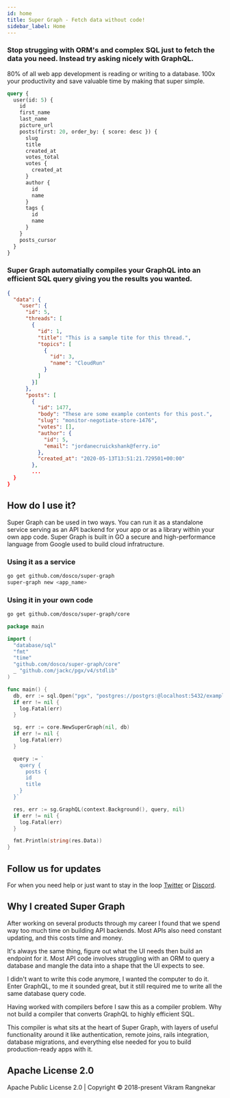 ```yaml
---
id: home
title: Super Graph - Fetch data without code!
sidebar_label: Home
---
```


### Stop strugging with ORM's and complex SQL just to fetch the data you need. Instead try asking nicely with GraphQL.

80% of all web app development is reading or writing to a database. 100x your productivity and save valuable time by making that super simple.

```graphql
query {
  user(id: 5) {
    id
    first_name
    last_name
    picture_url
    posts(first: 20, order_by: { score: desc }) {
      slug
      title
      created_at
      votes_total
      votes {
        created_at
      }
      author {
        id
        name
      }
      tags {
        id
        name
      }
    }
    posts_cursor
  }
}
```

### Super Graph automatially compiles your GraphQL into an efficient SQL query giving you the results you wanted.

```json
{
  "data": {
    "user": {
      "id": 5,
      "threads": [
        {
          "id": 1,
          "title": "This is a sample tite for this thread.",
          "topics": [
            {
              "id": 3,
              "name": "CloudRun"
            }
          ]
        }]
      },
      "posts": [
        {
          "id": 1477,
          "body": "These are some example contents for this post.",
          "slug": "monitor-negotiate-store-1476",
          "votes": [],
          "author": {
            "id": 5,
            "email": "jordanecruickshank@ferry.io"
          },
          "created_at": "2020-05-13T13:51:21.729501+00:00"
        },
        ...
  }
}
```

## How do I use it?

Super Graph can be used in two ways. You can run it as a standalone service serving as an API backend for your app or as a library within your own app code. Super Graph is built in GO a secure and high-performance language from Google used to build cloud infratructure.

### Using it as a service

```bash
go get github.com/dosco/super-graph
super-graph new <app_name>
```

### Using it in your own code

```bash
go get github.com/dosco/super-graph/core
```

```go
package main

import (
  "database/sql"
  "fmt"
  "time"
  "github.com/dosco/super-graph/core"
  _ "github.com/jackc/pgx/v4/stdlib"
)

func main() {
  db, err := sql.Open("pgx", "postgres://postgrs:@localhost:5432/example_db")
  if err != nil {
    log.Fatal(err)
  }

  sg, err := core.NewSuperGraph(nil, db)
  if err != nil {
    log.Fatal(err)
  }

  query := `
    query {
      posts {
      id
      title
    }
  }`

  res, err := sg.GraphQL(context.Background(), query, nil)
  if err != nil {
    log.Fatal(err)
  }

  fmt.Println(string(res.Data))
}
```

## Follow us for updates

For when you need help or just want to stay in the loop
[Twitter](https://twitter.com/dosco) or [Discord](https://discord.gg/6pSWCTZ).

## Why I created Super Graph

After working on several products through my career I found that we spend way too much time on building API backends. Most APIs also need constant updating, and this costs time and money.

It's always the same thing, figure out what the UI needs then build an endpoint for it. Most API code involves struggling with an ORM to query a database and mangle the data into a shape that the UI expects to see.

I didn't want to write this code anymore, I wanted the computer to do it. Enter GraphQL, to me it sounded great, but it still required me to write all the same database query code.

Having worked with compilers before I saw this as a compiler problem. Why not build a compiler that converts GraphQL to highly efficient SQL.

This compiler is what sits at the heart of Super Graph, with layers of useful functionality around it like authentication, remote joins, rails integration, database migrations, and everything else needed for you to build production-ready apps with it.

## Apache License 2.0

Apache Public License 2.0 | Copyright © 2018-present Vikram Rangnekar

